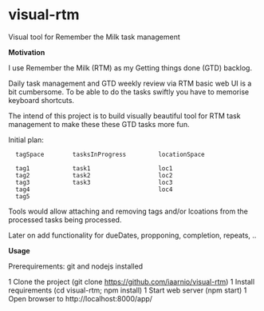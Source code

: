 visual-rtm
==========

Visual tool for Remember the Milk task management

**Motivation**

I use Remember the Milk (RTM) as my Getting things done (GTD) backlog.

Daily task management and GTD weekly review via RTM basic web UI is a bit cumbersome. 
To be able to do the tasks swiftly you have to memorise keyboard shortcuts.

The intend of this project is to build visually beautiful tool for RTM task management 
to make these these GTD tasks more fun.

Initial plan:

```
  tagSpace        tasksInProgress         locationSpace
  
  tag1            task1                   loc1
  tag2            task2                   loc2
  tag3            task3                   loc3
  tag4                                    loc4
  tag5
```

Tools would allow attaching and removing tags and/or lcoations from the processed tasks being processed.

Later on add functionality for dueDates, propponing, completion, repeats, ..


**Usage**

Prerequirements: git and nodejs installed

1 Clone the project (git clone https://github.com/iaarnio/visual-rtm)
1 Install requirements (cd visual-rtm; npm install)
1 Start web server (npm start)
1 Open browser to http://localhost:8000/app/
